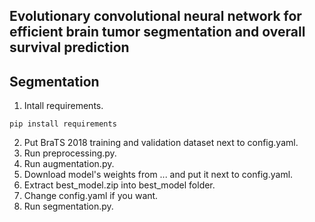 **Evolutionary convolutional neural network for efficient brain tumor segmentation and overall survival prediction**
---


Segmentation 
---
1. Intall requirements.
```
pip install requirements
```
2. Put BraTS 2018 training and validation dataset next to config.yaml.
3. Run preprocessing.py.
4. Run augmentation.py.
5. Download model's weights from ... and put it next to config.yaml.
6. Extract best_model.zip into best_model folder.
7. Change config.yaml if you want.
8. Run segmentation.py.


